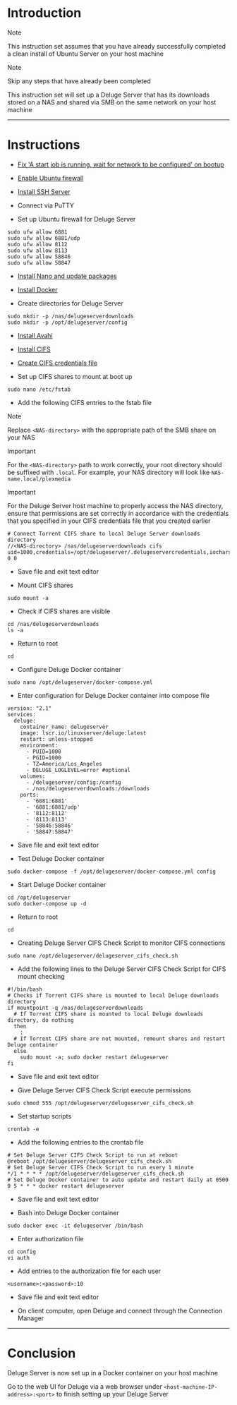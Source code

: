 # Introduction
> [!NOTE]
> This instruction set assumes that you have already successfully completed a clean install of Ubuntu Server on your host machine

> [!NOTE]
> Skip any steps that have already been completed

This instruction set will set up a Deluge Server that has its downloads stored on a NAS and shared via SMB on the same network on your host machine

-----
# Instructions

* [Fix 'A start job is running, wait for network to be configured' on bootup](fix_network-bootup.md)

* [Enable Ubuntu firewall](enable_firewall.md)

* [Install SSH Server](install_ssh-server.md)

* Connect via PuTTY

* Set up Ubuntu firewall for Deluge Server
```
sudo ufw allow 6881
sudo ufw allow 6881/udp
sudo ufw allow 8112
sudo ufw allow 8113
sudo ufw allow 58846
sudo ufw allow 58847
```
* [Install Nano and update packages](install_nano.md)

* [Install Docker](install_docker.md)

* Create directories for Deluge Server
```
sudo mkdir -p /nas/delugeserverdownloads
sudo mkdir -p /opt/delugeserver/config
```
* [Install Avahi](install_avahi.md)

* [Install CIFS](install_cifs.md)

* [Create CIFS credentials file](create_cifs-credentials-file.md)
  
* Set up CIFS shares to mount at boot up
```
sudo nano /etc/fstab
```
* Add the following CIFS entries to the fstab file
> [!NOTE]
> Replace `<NAS-directory>` with the appropriate path of the SMB share on your NAS

> [!IMPORTANT]
> For the `<NAS-directory>` path to work correctly, your root directory should be suffixed with `.local`. For example, your NAS directory will look like `NAS-name.local/plexmedia`

> [!IMPORTANT]
> For the Deluge Server host machine to properly access the NAS directory, ensure that permissions are set correctly in accordance with the credentials that you specified in your CIFS credentials file that you created earlier
```
# Connect Torrent CIFS share to local Deluge Server downloads directory
//<NAS-directory> /nas/delugeserverdownloads cifs uid=1000,credentials=/opt/delugeserver/.delugeservercredentials,iocharset=utf8 0 0
```
* Save file and exit text editor

* Mount CIFS shares
```
sudo mount -a
```
* Check if CIFS shares are visible
```
cd /nas/delugeserverdownloads
ls -a
```
* Return to root
```
cd
```
* Configure Deluge Docker container
```
sudo nano /opt/delugeserver/docker-compose.yml
```
* Enter configuration for Deluge Docker container into compose file
```
version: "2.1"
services:
  deluge:
    container_name: delugeserver
    image: lscr.io/linuxserver/deluge:latest
    restart: unless-stopped
    environment:
      - PUID=1000
      - PGID=1000
      - TZ=America/Los_Angeles
      - DELUGE_LOGLEVEL=error #optional
    volumes:
      - /delugeserver/config:/config
      - /nas/delugeserverdownloads:/downloads
    ports:
      - '6881:6881'
      - '6881:6881/udp'
      - '8112:8112'
      - '8113:8113'
      - '58846:58846'
      - '58847:58847'
```
* Save file and exit text editor

* Test Deluge Docker container
```
sudo docker-compose -f /opt/delugeserver/docker-compose.yml config
```
* Start Deluge Docker container
```
cd /opt/delugeserver
sudo docker-compose up -d
```
* Return to root
```
cd
```
* Creating Deluge Server CIFS Check Script to monitor CIFS connections
```
sudo nano /opt/delugeserver/delugeserver_cifs_check.sh
```
* Add the following lines to the Deluge Server CIFS Check Script for CIFS mount checking
```
#!/bin/bash
# Checks if Torrent CIFS share is mounted to local Deluge downloads directory
if mountpoint -q /nas/delugeserverdownloads
  # If Torrent CIFS share is mounted to local Deluge downloads directory, do nothing
  then
    :
  # If Torrent CIFS share are not mounted, remount shares and restart Deluge container
  else
    sudo mount -a; sudo docker restart delugeserver
fi
```
* Save file and exit text editor

* Give Deluge Server CIFS Check Script execute permissions
```
sudo chmod 555 /opt/delugeserver/delugeserver_cifs_check.sh
```
* Set startup scripts
```
crontab -e
```
* Add the following entries to the crontab file
```
# Set Deluge Server CIFS Check Script to run at reboot
@reboot /opt/delugeserver/delugeserver_cifs_check.sh
# Set Deluge Server CIFS Check Script to run every 1 minute
*/1 * * * * /opt/delugeserver/delugeserver_cifs_check.sh
# Set Deluge Docker container to auto update and restart daily at 0500
0 5 * * * docker restart delugeserver
```
* Save file and exit text editor

* Bash into Deluge Docker container
```
sudo docker exec -it delugeserver /bin/bash
```
* Enter authorization file
```
cd config
vi auth
```
* Add entries to the authorization file for each user
```
<username>:<password>:10
```
* Save file and exit text editor

* On client computer, open Deluge and connect through the Connection Manager
-----
# Conclusion
Deluge Server is now set up in a Docker container on your host machine

Go to the web UI for Deluge via a web browser under `<host-machine-IP-address>:<port>` to finish setting up your Deluge Server
